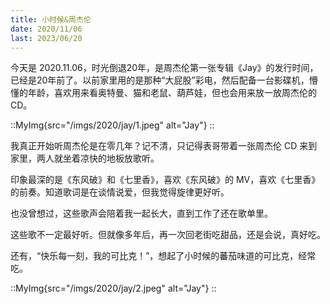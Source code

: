 ```yaml
---
title: 小时候&周杰伦
date: 2020/11/06
last: 2023/06/20
---
```


今天是 2020.11.06，时光倒退20年，是周杰伦第一张专辑《Jay》的发行时间，已经是20年前了。以前家里用的是那种“大屁股”彩电，然后配备一台影碟机，懵懂的年龄，喜欢用来看奥特曼、猫和老鼠、葫芦娃，但也会用来放一放周杰伦的 CD。

::MyImg{src="/imgs/2020/jay/1.jpeg" alt="Jay"}
::

我真正开始听周杰伦是在零几年？记不清，只记得表哥带着一张周杰伦 CD 来到家里，两人就坐着凉快的地板放歌听。

印象最深的是《东风破》和《七里香》，喜欢《东风破》的 MV，喜欢《七里香》的前奏。知道歌词是在谈情说爱，但我觉得旋律更好听。

也没曾想过，这些歌声会陪着我一起长大，直到工作了还在歌单里。

这些歌不一定最好听。但就像多年后，再一次回老街吃甜品，还是会说，真好吃。

还有，“快乐每一刻，我的可比克！”，想起了小时候的蕃茄味道的可比克，经常吃。

::MyImg{src="/imgs/2020/jay/2.jpeg" alt="Jay"}
::